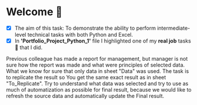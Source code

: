 # Welcome 👋
- [x] The aim of this task: To demonstrate the ability to perform intermediate-level technical tasks with both Python and Excel.
- [x] In **'Portfolio_Project_Python_1'** file I highlighted one of my **real job** tasks 🧾 that I did. <br/>

Previous colleague has made a report for management, but manager is not sure how the report was made and what were principles of selected data.
What we know for sure that only data in sheet "Data" was used. The task is to replicate the result so You get the same exact result as in sheet "To_Replicate".
Try to understand what data was selected and try to use as much of automatization as possible for final result, 
because we would like to refresh the source data and automatically update the Final result.
